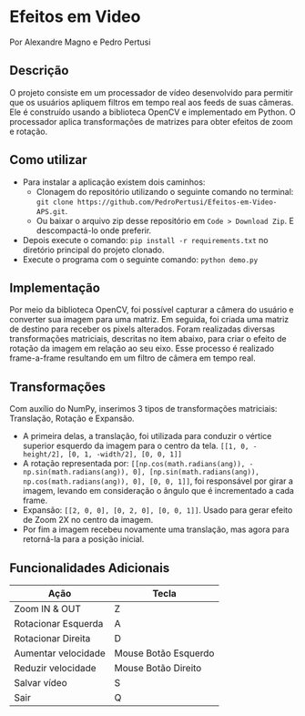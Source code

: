 # Efeitos em Video
Por Alexandre Magno e Pedro Pertusi

## Descrição
O projeto consiste em um processador de vídeo desenvolvido para permitir que os usuários apliquem filtros em tempo real aos feeds de suas câmeras. Ele é construído usando a biblioteca OpenCV e implementado em Python. O processador aplica transformações de matrizes para obter efeitos de zoom e rotação.

## Como utilizar
  - Para instalar a aplicação existem dois caminhos:
    - Clonagem do repositório utilizando o seguinte comando no terminal: `git clone https://github.com/PedroPertusi/Efeitos-em-Video-APS.git`.
    - Ou baixar o arquivo zip desse repositório em `Code > Download Zip`. E descompactá-lo onde preferir.
  - Depois execute o comando: `pip install -r requirements.txt` no diretório principal do projeto clonado.
  - Execute o programa com o seguinte comando: `python demo.py`

## Implementação
Por meio da biblioteca OpenCV, foi possível capturar a câmera do usuário e converter sua imagem para uma matriz. Em seguida, foi criada uma matriz de destino para receber os pixels alterados. Foram realizadas diversas transformações matriciais, descritas no item abaixo, para criar o efeito de rotação da imagem em relação ao seu eixo. Esse processo é realizado frame-a-frame resultando em um filtro de câmera em tempo real. 

## Transformações
Com auxílio do NumPy, inserimos 3 tipos de transformações matriciais: Translação, Rotação e Expansão. 
- A primeira delas, a translação, foi utilizada para conduzir o vértice superior esquerdo da imagem para o centro da tela. `[[1, 0, -height/2], [0, 1, -width/2], [0, 0, 1]]`
- A rotação representada por: `[[np.cos(math.radians(ang)), -np.sin(math.radians(ang)), 0], [np.sin(math.radians(ang)), np.cos(math.radians(ang)), 0], [0, 0, 1]]`, foi responsável por girar a imagem, levando em consideração o ângulo que é incrementado a cada frame.
- Expansão: `[[2, 0, 0], [0, 2, 0], [0, 0, 1]]`. Usado para gerar efeito de Zoom 2X no centro da imagem.
- Por fim a imagem recebeu novamente uma translação, mas agora para retorná-la para a posição inicial.

## Funcionalidades Adicionais
| Ação | Tecla | 
| --- | --- |
| Zoom IN & OUT | Z |
| Rotacionar Esquerda | A |
| Rotacionar Direita | D |
| Aumentar velocidade | Mouse Botão Esquerdo |
| Reduzir velocidade | Mouse Botão Direito |
| Salvar vídeo | S |
| Sair | Q |

